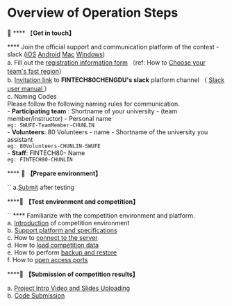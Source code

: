 # Overview of Operation Steps

:pushpin: **** 【**Get in touch】**

&#x20;       ****        Join the official support and communication platform of the contest - slack ([iOS](https://apps.apple.com/us/app/slack/id618783545) [Android](https://swufelab.s3.ap-east-1.amazonaws.com/Slack\_v22.10.20.0.apk) [Mac](https://slack.com/intl/zh-cn/downloads) [Windows](https://slack.com/intl/zh-cn/downloads))\
&#x20;           a. Fill out the [registration information form](https://forms.office.com/r/0BkueghUS7) （ref: How to [Choose your team's fast region](../operation-manual/competition-operation/choose-your-fastest-region.md)）\
&#x20;           b. [Invitation link](https://join.slack.com/t/fintech80chen-g6n8344/shared\_invite/zt-1bzfo4xtg-pLwPzK5z9CfNgnrSfZFJzg) to **FINTECH80CHENGDU's slack** platform channel  （ [Slack user manual ](https://slack.com/help/articles/360059928654-How-to-use-Slack--your-quick-start-guide)）\
&#x20;           c. Naming Codes \
&#x20;               Please follow the following naming rules for communication. \
&#x20;               \- **Participating team** : Shortname of your university - (team member/instructor) - Personal name \
&#x20;                 `eg: SWUFE-TeamMember-CHUNLIN`\
&#x20;               \- **Volunteers**: 80 Volunteers - name  - Shortname of the university you assistant  \
&#x20;                 `eg: 80Volunteers-CHUNLIN-SWUFE`\
&#x20;               \- **Staff**: FINTECH80- Name \
&#x20;                 `eg: FINTECH80-CHUNLIN`

&#x20;**** :pushpin: **【Prepare environment】**&#x20;

&#x20;   `` a.[Submit](https://forms.office.com/r/n6bN1gFJ06) after testing&#x20;

****:pushpin: **【Test environment and competition】**

&#x20; ``   **** Familiarize with the competition environment and platform.\
&#x20;           a. [Introduction](environment/) of competition environment\
&#x20;           b. [Support platform and specifications](../operation-manual/online-live-support/support-platform-and-specifications.md)\
&#x20;           c. How to [connect to the server](../operation-manual/competition-operation/connect-to-ec2.md) \
&#x20;           d. How to [load competition data](../operation-manual/competition-operation/obtaining-data.md) \
&#x20;           e. How to perform [backup and restore ](../operation-manual/competition-operation/backup-and-restore.md)\
&#x20;           f. How to [open access ports](../operation-manual/competition-operation/access-to-the-ports.md)

****:pushpin: **【Submission of competition results】** &#x20;

&#x20;           a. [Project Intro Video and Slides Uploading](../operation-manual/competition-operation/upload-team-introduction-video.md)\
&#x20;           b. [Code Submission](../operation-manual/competition-operation/code-submission.md)\
&#x20;         &#x20;
